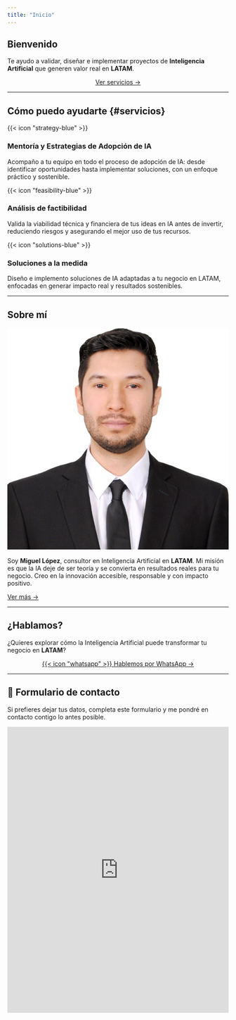 ```yaml
---
title: "Inicio"
---
```


## Bienvenido

<p class="hero-text">
  Te ayudo a validar, diseñar e implementar proyectos de 
  <strong>Inteligencia Artificial</strong> que generen valor real en <strong>LATAM</strong>.
</p>


<p style="text-align:center;">
  <a href="#servicios" class="btn-primary">Ver servicios →</a>
</p>

---

## Cómo puedo ayudarte {#servicios}

<div class="card-grid">
  <div class="card">
    <div class="icon">{{< icon "strategy-blue" >}}</div>
    <h3>Mentoría y Estrategias de Adopción de IA</h3>
    <p>Acompaño a tu equipo en todo el proceso de adopción de IA: desde identificar oportunidades hasta implementar soluciones, con un enfoque práctico y sostenible.</p>
  </div>
  
  <div class="card">
    <div class="icon">{{< icon "feasibility-blue" >}}</div>
    <h3>Análisis de factibilidad</h3>
    <p>Valida la viabilidad técnica y financiera de tus ideas en IA antes de invertir, reduciendo riesgos y asegurando el mejor uso de tus recursos.</p>
  </div>

  <div class="card">
    <div class="icon">{{< icon "solutions-blue" >}}</div>
    <h3>Soluciones a la medida</h3>
    <p>Diseño e implemento soluciones de IA adaptadas a tu negocio en LATAM, enfocadas en generar impacto real y resultados sostenibles.</p>
  </div>
</div>

---

## Sobre mí

<div class="about-grid">
  <div class="about-photo">
    <img src="images/mike.png" alt="Miguel López" />
  </div>
  <div class="about-text">
    <p>
      Soy <strong>Miguel López</strong>, consultor en Inteligencia Artificial en <strong>LATAM</strong>.  
      Mi misión es que la IA deje de ser teoría y se convierta en resultados reales para tu negocio.  
      Creo en la innovación accesible, responsable y con impacto positivo.
    </p>
    <p>
      <a href="/about/" class="btn-primary">Ver más →</a>
    </p>
  </div>
</div>

---

## ¿Hablamos?

<p>
  ¿Quieres explorar cómo la Inteligencia Artificial puede transformar tu negocio en <strong>LATAM</strong>?  
</p>

<p style="text-align:center;">
  <a href="https://wa.me/526644164937" class="btn-whatsapp" target="_blank" rel="noopener">
    {{< icon "whatsapp" >}} Hablemos por WhatsApp →
  </a>
</p>

---

## 📩 Formulario de contacto

<p>
  Si prefieres dejar tus datos, completa este formulario y me pondré en contacto contigo lo antes posible.
</p>

<div class="contact-form">
  <iframe src="https://docs.google.com/forms/d/e/1FAIpQLSe6RdJXILQvNSL_xc-Rsa-DPZ-CwN5Szni2y0fUF9RTUdTzLg/viewform?embedded=true"
          width="100%" height="650" frameborder="0" marginheight="0" marginwidth="0">Cargando…</iframe>
</div>
